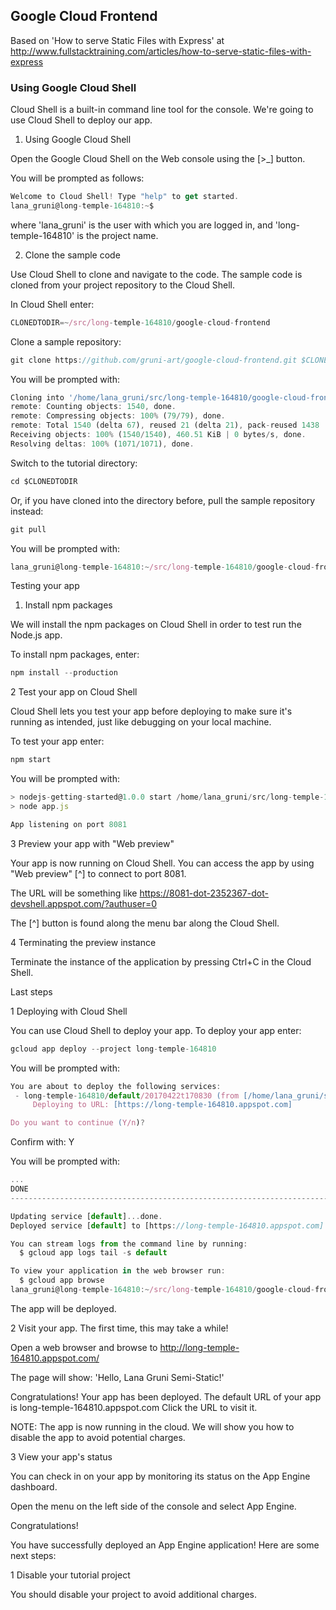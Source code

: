 ## Google Cloud Frontend

Based on 'How to serve Static Files with Express' at http://www.fullstacktraining.com/articles/how-to-serve-static-files-with-express

### Using Google Cloud Shell

Cloud Shell is a built-in command line tool for the console. We're going to use Cloud Shell to deploy our app.

1. Using Google Cloud Shell

Open the Google Cloud Shell on the Web console using the [>_] button.

You will be prompted as follows:

```javascript
Welcome to Cloud Shell! Type "help" to get started.
lana_gruni@long-temple-164810:~$
```

where 'lana_gruni' is the user with which you are logged in, and 'long-temple-164810' is the project name.

2. Clone the sample code

Use Cloud Shell to clone and navigate to the code. The sample code is cloned from your project repository to the Cloud Shell.

In Cloud Shell enter:

```javascript
CLONEDTODIR=~/src/long-temple-164810/google-cloud-frontend
```

Clone a sample repository:

```javascript
git clone https://github.com/gruni-art/google-cloud-frontend.git $CLONEDTODIR
```

You will be prompted with:

```javascript
Cloning into '/home/lana_gruni/src/long-temple-164810/google-cloud-frontend'...
remote: Counting objects: 1540, done.
remote: Compressing objects: 100% (79/79), done.
remote: Total 1540 (delta 67), reused 21 (delta 21), pack-reused 1438
Receiving objects: 100% (1540/1540), 460.51 KiB | 0 bytes/s, done.
Resolving deltas: 100% (1071/1071), done.
```

Switch to the tutorial directory:

```javascript
cd $CLONEDTODIR
```

Or, if you have cloned into the directory before, pull the sample repository instead:

```javascript
git pull
```

You will be prompted with:

```javascript
lana_gruni@long-temple-164810:~/src/long-temple-164810/google-cloud-frontend$
```

Testing your app

1. Install npm packages

We will install the npm packages on Cloud Shell in order to test run the Node.js app.

To install npm packages, enter:

```javascript
npm install --production
```

2 Test your app on Cloud Shell

Cloud Shell lets you test your app before deploying to make sure it's running as intended, just like debugging on your local machine.

To test your app enter:

```javascript
npm start
```

You will be prompted with:

```javascript
> nodejs-getting-started@1.0.0 start /home/lana_gruni/src/long-temple-164810/google-cloud-frontend
> node app.js

App listening on port 8081
```

3 Preview your app with "Web preview"

Your app is now running on Cloud Shell. You can access the app by using "Web preview" [^]  to connect to port 8081.

The URL will be something like https://8081-dot-2352367-dot-devshell.appspot.com/?authuser=0

The [^] button is found along the menu bar along the Cloud Shell.

4 Terminating the preview instance

Terminate the instance of the application by pressing Ctrl+C in the Cloud Shell.

Last steps

1 Deploying with Cloud Shell

You can use Cloud Shell to deploy your app. To deploy your app enter:

```javascript
gcloud app deploy --project long-temple-164810
```

You will be prompted with:

```javascript
You are about to deploy the following services:
 - long-temple-164810/default/20170422t170830 (from [/home/lana_gruni/src/long-temple-164810/google-cloud-frontend/app.yaml])
     Deploying to URL: [https://long-temple-164810.appspot.com]

Do you want to continue (Y/n)?  
```

Confirm with: Y <followed by ENTER>

You will be prompted with:

```javascript
...
DONE
---------------------------------------------------------------------------------------------------------------------------------------------------------------------------

Updating service [default]...done.                                                                                                                                         
Deployed service [default] to [https://long-temple-164810.appspot.com]

You can stream logs from the command line by running:
  $ gcloud app logs tail -s default

To view your application in the web browser run:
  $ gcloud app browse
lana_gruni@long-temple-164810:~/src/long-temple-164810/google-cloud-frontend$ 
```

The app will be deployed.

2 Visit your app. The first time, this may take a while!

Open a web browser and browse to http://long-temple-164810.appspot.com/

The page will show: 'Hello, Lana Gruni Semi-Static!'

Congratulations! Your app has been deployed. The default URL of your app is long-temple-164810.appspot.com  Click the URL to visit it.

NOTE: The app is now running in the cloud. We will show you how to disable the app to avoid potential charges.

3 View your app's status

You can check in on your app by monitoring its status on the App Engine dashboard.

Open the menu on the left side of the console and select App Engine.

Congratulations!

You have successfully deployed an App Engine application! Here are some next steps:

1 Disable your tutorial project

You should disable your project to avoid additional charges.